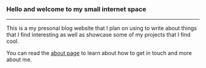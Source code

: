 ### Hello and welcome to my small internet space

---
This is a my presonal blog website that I plan on using to write about things that I find interesting as well as showcase some of my projects that I find cool.



You can read the [about page](/about) to learn about how to get in touch and more about me.






